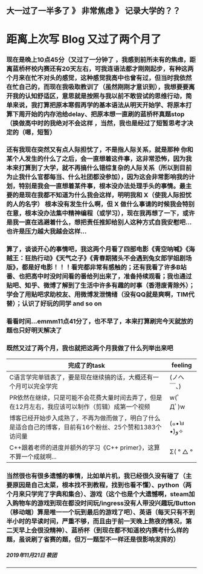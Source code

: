 大一过了一半多了 》 非常焦虑 》 记录大学的？？
---

# 距离上次写 Blog 又过了两个月了

### 现在是晚上10点45分（又过了一分钟了 ，我感到前所未有的焦虑，距离蓝桥杯校内赛还有20天左右，可我连语法都才刚刚起步，有种这两个月来在忙不对头的感觉，这种感觉我高中也曾有过，但当时我依然在忙自己的，而现在我吸取教训了（虽然刚刚才意识到），我想要要离开我的认知舒适区，意思就是按照与我以前不敢尝试的思维行动，简单来说，我打算把原本寒假再学的基本语法从明天开始学、将原本打算下周开始的内存池给delay、把原本想一直刷的蓝桥杯真题stop（换做高中时的我绝对不会这样 ，当然，我也是经过了短暂思考才决定的（嗯，短暂）

### 还有我现在突然又有点人际担忧了，不是指人际关系，就是那种 你和某个人发生的什么了之后，会一直想着这件事，这非常恐怖，因为我本来打算到了大学，就不再搞什么错综复杂的人际关系（所以到目前为止我什么官都每当、什么社团都没参加），因为这会非常影响我的计划，特别是我会一直想着某件事，根本没办法处理手头的事情。最主要的是现在我都不知道为什么我会这样，明明我和 X（使我人际担忧的人的名字） 根本没有发生什么啊，但 X 做什么事请的时候我会特别在意，根本没办法集中精神编程（或学习），现在我再想了一下，或许是我一直在逃避着什么，想把责任推卸给别人这种方式自我安慰吧...也许是压力越大我越会这样...

### 算了，谈谈开心的事情吧，我这两个月看了四部电影《青空呐喊》《海贼王：狂热行动》《天气之子》《青春期猪头不会遇到兔女郎学姐剧场版》，都是好电影！！！看完都非常有感触的；还有我看了许多B站番、也把高中时没时间看的番给列出来了，准备持续观看；我也通过贴吧、知乎、微博了解到了生活中许多有趣的时事（香港废青除外）；学会了用贴吧求助校友、用微博发泄情绪（没有QQ就是爽啊，TIM代替）；认识了好玩的同学 and so on

### 看看时间...emmm11点41分了，也不早了，本来打算刷完今天就放的题也只好明天解决了

### 既然又过了两个月，我也就把这两个月我做了什么列举出来吧

| 完成了的task                            | feeling |     
 -------------                     |-------------
| C语言学完单链表了，要是现在继续搞的话，大概还有一个月可以完全学完| (ノへ￣、) |
| PR依然在继续，只是可能不会花费大量时间去弄了，但是在12月左右，我应该可以制作（剪辑）成第一个视频 |w(ﾟДﾟ)w |     
| 博客已经开始步入成熟了，不再为做而做了，明白了什么是适合自己的博客，目前有16个粉丝、25个赞和1383个访问量|(๑•̀ㅂ•́)و✧|   
| C++跟着老师的进度并额外的学习《C++ primer》，这算不算一个成就啊... |Σ( ° △ °|||)︴|   

### 当然很也有很多遗憾的事情，比如单片机，我已经很久没有碰了（主要原因是自己太菜，根本找不到教程，找到也看不懂）、python（两个月来只学完了字典和集合）、游戏（这个也是个大遗憾啊，steam加入购物车的游戏到现在都没时间玩/ingress没有人带没兴趣玩/Button（移动端）算是唯一一个玩到最后的游戏了吧）、英语（每天只有不到半小时的早读时间，严重不够，而且由于前一天晚上熬夜的情况，第二天早上会很没精神）、蓝桥杯（到现在都不知道校内赛考什么样的题，虽说刷了省赛的题，但万一题型不一样还是很影响发挥的）




##### 2019年11月21日 筱团
---

